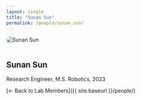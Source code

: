 ```yaml
---
layout: single
title: "Sunan Sun"
permalink: /people/sunan_sun/
---
```


<img src="{{ site.baseurl }}/assets/images/people/generic-avatar.png" alt="Sunan Sun" style="max-width:200px; border-radius:8px; margin-bottom:1rem;">

## Sunan Sun

Research Engineer, M.S. Robotics, 2023

[← Back to Lab Members]({{ site.baseurl }}/people/)
